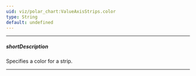```yaml
---
uid: viz/polar_chart:ValueAxisStrips.color
type: String
default: undefined
---
```

---
##### shortDescription
Specifies a color for a strip.

---

